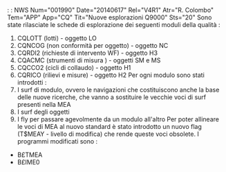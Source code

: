  :  : NWS Num="001990" Date="20140617" Rel="V4R1" Atr="R. Colombo" Tem="APP" App="CQ" Tit="Nuove esplorazioni Q9000" Sts="20"
Sono state rilasciate le schede di esplorazione dei seguenti moduli della qualità : 
1. CQLOTT (lotti) - oggetto LO
2. CQNCOG (non conformità per oggetto) - oggetto NC
3. CQRDI2 (richieste di intervento WF) - oggetto H3
4. CQACMC (strumenti di misura ) - oggetti SM e MS
5. CQCCO2 (cicli di collaudo) - oggetto H1
6. CQRICO (rilievi e misure) - oggetto H2
Per ogni modulo sono stati introdotti : 
1. I surf di modulo, ovvero le navigazioni che costituiscono anche la base delle nuove ricerche, che
vanno a sostituire le vecchie voci di surf presenti nella MEA
2. I surf degli oggetti
3. I fly per passare agevolmente da un modulo all'altro
Per poter allineare le voci di MEA al nuovo standard  è stato introdotto un nuovo flag (T$MEAY - livello di modifica) che rende queste voci obsolete. I programmi modificati sono : 
* B£TMEA
* B£IME0
